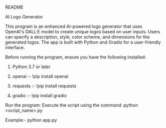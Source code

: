 README

AI Logo Generator

This program is an enhanced AI-powered logo generator that uses OpenAI's DALL·E model to create unique logos based on user inputs. Users can specify a description, style, color scheme, and dimensions for the generated logos. The app is built with Python and Gradio for a user-friendly interface.

Before running the program, ensure you have the following installed:

1. Python 3.7 or later

3. openai :- !pip install openai

4. requests :- !pip install requests

5. gradio :- !pip install gradio



Run the program:
Execute the script using the command:
     python <script_name>.py

Example:- python app.py

